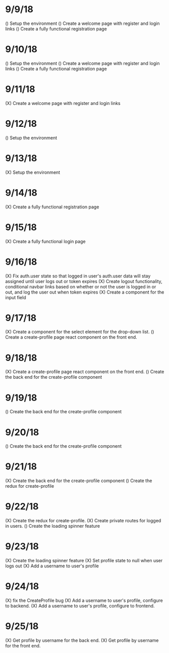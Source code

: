 # 9/9/18
() Setup the environment
() Create a welcome page with register and login links
() Create a fully functional registration page

# 9/10/18
() Setup the environment
() Create a welcome page with register and login links
() Create a fully functional registration page

# 9/11/18
(X) Create a welcome page with register and login links

# 9/12/18
() Setup the environment

# 9/13/18
(X) Setup the environment

# 9/14/18
(X) Create a fully functional registration page

# 9/15/18
(X) Create a fully functional login page

# 9/16/18
(X) Fix auth.user state so that logged in user's auth.user data will stay assigned until user logs out or token expires
(X) Create logout functionality, conditional navbar links based on whether or not the user is logged in or out, and log the user out when token expires
(X) Create a component for the input field

# 9/17/18
(X) Create a component for the select element for the drop-down list.
() Create a create-profile page react component on the front end.

# 9/18/18
(X) Create a create-profile page react component on the front end.
() Create the back end for the create-profile component

# 9/19/18
() Create the back end for the create-profile component

# 9/20/18
() Create the back end for the create-profile component

# 9/21/18
(X) Create the back end for the create-profile component
() Create the redux for create-profile

# 9/22/18
(X) Create the redux for create-profile.
(X) Create private routes for logged in users.
() Create the loading spinner feature

# 9/23/18
(X) Create the loading spinner feature
(X) Set profile state to null when user logs out
(X) Add a username to user's profile

# 9/24/18
(X) fix the CreateProfile bug
(X) Add a username to user's profile, configure to backend.
(X) Add a username to user's profile, configure to frontend.

# 9/25/18
(X) Get profile by username for the back end.
(X) Get profile by username for the front end.
